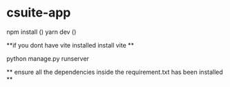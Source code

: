 # csuite-app

<!-- client (csuite - vite - main) -->

npm install (<!-- to install node_modules -->)
yarn dev (<!-- to start the site -->)

**if you dont have vite installed install vite **

<!-- server Start (quiz_project)-->

python manage.py runserver

** ensure all the dependencies inside the requirement.txt has been installed **
